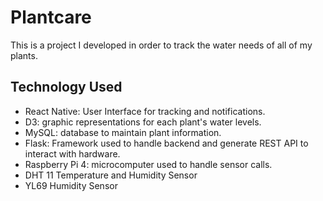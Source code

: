 # Plantcare 

This is a project I developed in order to track the water needs of all of my plants.

## Technology Used

- React Native: User Interface for tracking and notifications.
- D3: graphic representations for each plant's water levels.
- MySQL: database to maintain plant information.
- Flask: Framework used to handle backend and generate REST API to interact with hardware.
- Raspberry Pi 4: microcomputer used to handle sensor calls.
- DHT 11 Temperature and Humidity Sensor
- YL69 Humidity Sensor
